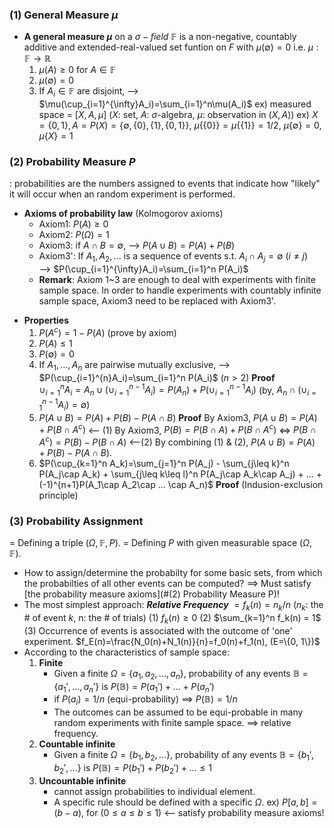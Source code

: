 
### (1) General Measure $\mu$ 
- **A general measure $\mu$** on a $\sigma-field$ $\mathbb{F}$ is a non-negative, countably additive and extended-real-valued set funtion on $F$ with $\mu(\emptyset)=0$ 
  i.e.  $\mu: \mathbb{F} \rightarrow \mathbb{R}$ 
	1. $\mu(A) \geq 0$ for $A\in\mathbb{F}$ 
	2. $\mu(\emptyset)=0$
	3. If $A_i\in\mathbb{F}$ are disjoint, --> $\mu(\cup_{i=1}^{\infty}A_i)=\sum_{i=1}^n\mu(A_i)$ 
  ex)  measured space = $[X, A, \mu]$ ($X$: set, $A$: $\sigma$-algebra, $\mu$: observation in $(X,A)$)
	ex) $X=\{0,1\}, A=P(X)=\{\emptyset, \{0\}, \{1\}, \{0,1\}\},$ 
		   $\mu\{\{0\}\}=\mu\{\{1\}\}=1/2$,  $\mu\{\emptyset\}=0$, $\mu\{X\}=1$ 


### (2) Probability Measure $P$
  : probabilities are the numbers assigned to events that indicate how "likely" it will occur when an random experiment is performed.
* **Axioms of probability law** (Kolmogorov axioms)
	- Axiom1: $P(A)\geq0$ 
	* Axiom2: $P(\Omega)=1$
	* Axiom3: if $A\cap B=\emptyset$, --> $P(A\cup B)=P(A)+P(B)$
	* Axiom3': If $A_1, A_2, ...$  is a sequence of events s.t. $A_i\cap A_j=\emptyset$ $(i\neq j)$  
		--> $P(\cup_{i=1}^{\infty}A_i)=\sum_{i=1}^n P(A_i)$ 
	- **Remark**: Axiom 1~3 are enough to deal with experiments with finite sample space. In order to handle experiments with countably infinite sample space, Axiom3 need to be replaced with Axiom3'.

- **Properties**
	1. $P(A^c)=1-P(A)$ (prove by axiom)
	2. $P(A)\leq 1$ 
	3. $P(\emptyset)=0$
	4. If $A_1, ..., A_n$ are pairwise mutually exclusive, -->  $P(\cup_{i=1}^{n}A_i)=\sum_{i=1}^n P(A_i)$ ($n\gt 2$) 
		**Proof**   
		    $\cup_{i=1}^{n}A_i=A_n\cup (\cup_{i=1}^{n-1}A_i)=P(A_n)+P(\cup_{i=1}^{n-1}A_i)$ (by, $A_n \cap (\cup_{i=1}^{n-1}A_i)=\emptyset$) 
	5. $P(A\cup B) = P(A)+P(B)-P(A\cap B)$ 
	       **Proof** 
	           By Axiom3, 
	               $P(A\cup B)=P(A)+P(B\cap A^c)$ <-- (1)
	           By Axiom3, 
	               $P(B) = P(B\cap A)+P(B\cap A^c)$ 
	               <=> $P(B\cap A^c)=P(B)-P(B\cap A)$ <--(2)
	           By combining (1) & (2), 
	               $P(A\cup B) = P(A)+P(B)-P(A\cap B)$. 
	6. $P(\cup_{k=1}^n A_k)=\sum_{j=1}^n P(A_j) - \sum_{j\leq k}^n P(A_j\cap A_k) + \sum_{j\leq k\leq l}^n P(A_j\cap A_k\cap A_j) + ... +(-1)^{n+1}P(A_1\cap A_2\cap ... \cap A_n)$
	       **Proof** (Indusion-exclusion principle)











### (3) Probability Assignment
  = Defining a triple $(\Omega, \mathbb{F}, P)$.
  = Defining $P$ with given measurable space $(\Omega, \mathbb{F})$. 
- How to assign/determine the probabilty for some basic sets, from which the probabilties of all other events can be computed?
    ==> Must satisfy [the probability measure axioms](#(2) Probability Measure P)! 
- The most simplest approach: ***Relative Frequency*** 
      $= f_k(n)=n_k/n$ ($n_k$: the # of event $k$, n: the # of trials) 
      (1) $f_k(n) \geq 0$
      (2) $\sum_{k=1}^n f_k(n) = 1$
      (3) Occurrence of events is associated with the outcome of 'one' experiment.
          $f_E(n)=\frac{N_0(n)+N_1(n)}{n}=f_0(n)+f_1(n), (E=\{0, 1\})$  
- According to the characteristics of sample space:
  1. **Finite**
     - Given a finite $\Omega=\{a_1, a_2, ..., a_n\}$, probability of any events $\mathbb{B}=\{a_1', ..., a_n'\}$ is $P(\mathbb{B})=P(a_1')+...+P(a_n')$ 
     - if $P(a_i)=1/n$ (equi-probability) ==> $P(\mathbb{B})=1/n$ 
     - The outcomes can be assumed to be equi-probable in many random experiments with finite sample space. ==> relative frequency.
  2. **Countable infinite** 
     - Given a finite $\Omega=\{b_1, b_2, ...\}$, probability of any events $\mathbb{B}=\{b_1', b_2', ...\}$ is $P(\mathbb{B})=P(b_1')+P(b_2')+...\leq 1$ 
  3. **Uncountable infinite**
     - cannot assign probabilities to individual element.
     - A specific rule should be defined with a specific $\Omega$.
       ex) $P[a,b]=(b-a)$, for $(0\leq a\leq b\leq 1)$  <-- satisfy probability measure axioms!

